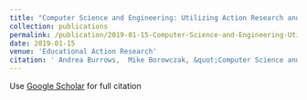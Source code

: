 ```yaml
---
title: "Computer Science and Engineering: Utilizing Action Research and Lesson Study"
collection: publications
permalink: /publication/2019-01-15-Computer-Science-and-Engineering-Utilizing-Action-Research-and-Lesson-Study
date: 2019-01-15
venue: 'Educational Action Research'
citation: ' Andrea Burrows,  Mike Borowczak, &quot;Computer Science and Engineering: Utilizing Action Research and Lesson Study.&quot; Educational Action Research, 2019.'
---
```

Use [Google Scholar](https://scholar.google.com/scholar?q=Computer+Science+and+Engineering:+Utilizing+Action+Research+and+Lesson+Study) for full citation